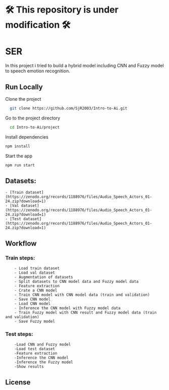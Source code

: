 # 🛠 This repository is under modification 🛠 


# SER 

In this project i tried to build a hybrid model including CNN and Fuzzy model to speech emotion recognition.  

## Run Locally  

Clone the project  

~~~bash  
  git clone https://github.com/SjR2003/Intro-to-Ai.git
~~~

Go to the project directory  

~~~bash  
  cd Intro-to-Ai/project
~~~

Install dependencies  

~~~bash  
npm install
~~~

Start the app  

~~~bash  
npm run start
~~~

## Datasets:

    - [Train dataset](https://zenodo.org/records/1188976/files/Audio_Speech_Actors_01-24.zip?download=1)
    - [Val dataset](https://zenodo.org/records/1188976/files/Audio_Speech_Actors_01-24.zip?download=1)
    - [Test dataset](https://zenodo.org/records/1188976/files/Audio_Speech_Actors_01-24.zip?download=1)


## Workflow  

### Train steps:

        - Load train dataset
        - Load val dataset
        - Augmentation of datasets
        - Split datasets to CNN model data and Fuzzy model data
        - Feature extraction
        - Crate a CNN model
        - Train CNN model with CNN model data (train and validation)
        - Save CNN model
        - Load CNN model
        - Inference the CNN model with Fuzzy model data
        - Train Fuzzy model with CNN result and Fuzzy model data (train and validation)
        - Save Fuzzy model

### Test steps:

        -Load CNN and Fuzzy model
        -Load test dataset
        -Feature extraction
        -Inference the CNN model 
        -Inference the Fuzzy model 
        -Show results

## License  


